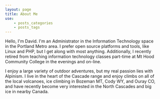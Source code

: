 ```yaml
---
layout: page
title: About Me
use:
    - posts_categories
    - posts_tags
---
```


Hello, I'm David. I'm an Administrator in the Information Technology space
in the Portland Metro area. I prefer open source platforms and tools, like
Linux and PHP, but I get along with most anything. Additionally, I recently
retired from teaching information technology classes part-time at Mt Hood
Community College in the evenings and on-line.

I enjoy a large variety of outdoor adventures, but my real passion lies with
Alpinism. I live in the heart of the Cascade range and enjoy climbs on all of
the local volcanoes, ice climbing in Bozeman MT, Cody WY, and Ouray CO, and
have recently become very interested in the North Cascades and big ice in
nearby Canada.